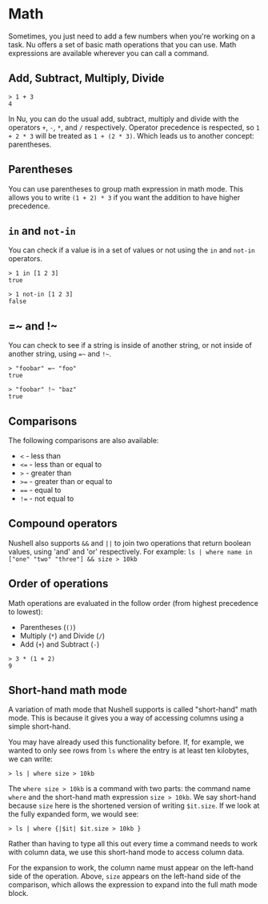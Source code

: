 # Math

Sometimes, you just need to add a few numbers when you're working on a task.  Nu offers a set of basic math operations that you can use. Math expressions are available wherever you can call a command.

## Add, Subtract, Multiply, Divide

```
> 1 + 3
4
```

In Nu, you can do the usual add, subtract, multiply and divide with the operators `+`, `-`, `*`, and `/` respectively.  Operator precedence is respected, so `1 + 2 * 3` will be treated as `1 + (2 * 3)`.  Which leads us to another concept: parentheses.

## Parentheses

You can use parentheses to group math expression in math mode. This allows you to write `(1 + 2) * 3` if you want the addition to have higher precedence.

## `in` and `not-in`

You can check if a value is in a set of values or not using the `in` and `not-in` operators.

```
> 1 in [1 2 3]
true
```

```
> 1 not-in [1 2 3]
false
```

## =~ and !~

You can check to see if a string is inside of another string, or not inside of another string, using `=~` and `!~`.

```
> "foobar" =~ "foo"
true
```

```
> "foobar" !~ "baz"
true
```

## Comparisons

The following comparisons are also available:

* `<` - less than
* `<=` - less than or equal to
* `>` - greater than
* `>=` - greater than or equal to
* `==` - equal to
* `!=` - not equal to

## Compound operators

Nushell also supports `&&` and `||` to join two operations that return boolean values, using 'and' and 'or' respectively.  For example: `ls | where name in ["one" "two" "three"] && size > 10kb`

## Order of operations

Math operations are evaluated in the follow order (from highest precedence to lowest):

* Parentheses (`()`)
* Multiply (`*`) and Divide (`/`) 
* Add (`+`) and Subtract (`-`)

```
> 3 * (1 + 2)
9
```

## Short-hand math mode

A variation of math mode that Nushell supports is called "short-hand" math mode. This is because it gives you a way of accessing columns using a simple short-hand.

You may have already used this functionality before. If, for example, we wanted to only see rows from `ls` where the entry is at least ten kilobytes, we can write:

```
> ls | where size > 10kb
```

The `where size > 10kb` is a command with two parts: the command name `where` and the short-hand math expression `size > 10kb`. We say short-hand because `size` here is the shortened version of writing `$it.size`.  If we look at the fully expanded form, we would see:

```
> ls | where {|$it| $it.size > 10kb }
```

Rather than having to type all this out every time a command needs to work with column data, we use this short-hand mode to access column data.

For the expansion to work, the column name must appear on the left-hand side of the operation. Above, `size` appears on the left-hand side of the comparison, which allows the expression to expand into the full math mode block.
